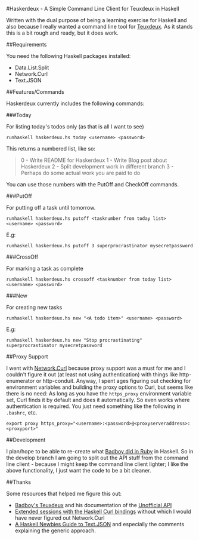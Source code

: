 #Haskerdeux - A Simple Command Line Client for Teuxdeux in Haskell

Written with the dual purpose of being a learning exercise for Haskell and also because I really wanted a command line tool for [Teuxdeux](http://teuxdeux.com). As it stands this is a bit rough and ready, but it does work.

##Requirements

You need the following Haskell packages installed:

- Data.List.Split
- Network.Curl
- Text.JSON

##Features/Commands

Haskerdeux currently includes the following commands: 

###Today

For listing today's todos only (as that is all I want to see)

`runhaskell haskerdeux.hs today <username> <password>`

This returns a numbered list, like so:

>0 - Write README for Haskerdeux
>1 - Write Blog post about Haskerdeux
>2 - Split development work in different branch
>3 - Perhaps do some actual work you are paid to do

You can use those numbers with the PutOff and CheckOff commands.

###PutOff

For putting off a task until tomorrow.

`runhaskell haskerdeux.hs putoff <tasknumber from today list> <username> <password>`

E.g:

`runhaskell haskerdeux.hs putoff 3 superprocrastinator mysecretpassword`

###CrossOff

For marking a task as complete

`runhaskell haskerdeux.hs crossoff <tasknumber from today list> <username> <password>`

###New

For creating new tasks

`runhaskell haskerdeux.hs new "<A todo item>" <username> <password>`

E.g:

`runhaskell haskerdeux.hs new "Stop procrastinating" superprocrastinator mysecretpassword`

##Proxy Support

I went with [Network.Curl](http://hackage.haskell.org/package/curl) because proxy support was a must for me and I couldn't figure it out (at least not using authentication) with things like http-enumerator or http-conduit. Anyway, I spent ages figuring out checking for environment variables and building the proxy options to Curl, but seems like there is no need: As long as you have the `https_proxy` environment variable set, Curl finds it by default and does it automatically. So even works where authentication is required. You just need something like the following in `.bashrc`, etc.

`export proxy https_proxy="<username>:<password>@<proxyserveraddress>:<proxyport>"`


##Development

I plan/hope to be able to re-create what [Badboy did in Ruby](https://github.com/badboy/teuxdeux) in Haskell. So in the develop branch I am going to split out the API stuff from the command line client - because I might keep the command line client lighter; I like the above functionality, I just want the code to be a bit cleaner.

##Thanks

Some resources that helped me figure this out:

- [Badboy's Teuxdeux](https://github.com/badboy/teuxdeux) and his documentation of the [Unofficial API](https://github.com/badboy/teuxdeux/wiki/API)
- [Extended sessions with the Haskell Curl bindings](http://flygdynamikern.blogspot.it/2009/03/extended-sessions-with-haskell-curl.html) without which I would have never figured out Network.Curl
- [A Haskell Newbies Guide to Text.JSON](http://www.amateurtopologist.com/blog/2010/11/05/a-haskell-newbies-guide-to-text-json/) and especially the comments explaining the generic approach.
